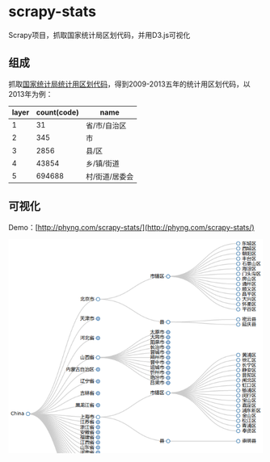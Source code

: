 scrapy-stats
============

Scrapy项目，抓取国家统计局区划代码，并用D3.js可视化

## 组成
抓取[国家统计局统计用区划代码](http://www.stats.gov.cn/tjsj/tjbz/tjyqhdmhcxhfdm/)，得到2009-2013五年的统计用区划代码，以2013年为例：

layer |count(code)| name     
------|-----------|------------
1     | 31        | 省/市/自治区
2     | 345       | 市
3     | 2856      | 县/区
4     | 43854     | 乡/镇/街道
5     | 694688    | 村/街道/居委会

## 可视化
Demo：[http://phyng.com/scrapy-stats/](http://phyng.com/scrapy-stats/)

![demo](demo.png)

